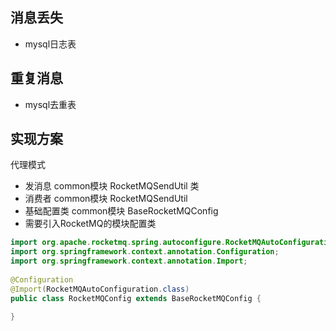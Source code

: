 ## 消息丢失
- mysql日志表
## 重复消息
- mysql去重表
## 实现方案
代理模式
- 发消息 common模块 RocketMQSendUtil 类
- 消费者 common模块 RocketMQSendUtil
- 基础配置类 common模块 BaseRocketMQConfig
- 需要引入RocketMQ的模块配置类
```java
import org.apache.rocketmq.spring.autoconfigure.RocketMQAutoConfiguration;  
import org.springframework.context.annotation.Configuration;  
import org.springframework.context.annotation.Import;  
  
@Configuration  
@Import(RocketMQAutoConfiguration.class)  
public class RocketMQConfig extends BaseRocketMQConfig {  
  
}
```